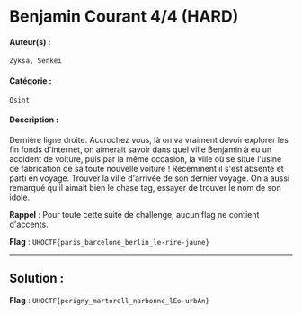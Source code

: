 # Benjamin Courant 4/4 (HARD)

#### Auteur(s) :
`Zyksa, Senkei`

#### Catégorie : 
`Osint`

#### Description :

Dernière ligne droite. Accrochez vous, là on va vraiment devoir explorer les fin fonds d'internet, on aimerait savoir dans quel ville Benjamin à eu un accident de voiture, puis par la même occasion, la ville où se situe l'usine de fabrication de sa toute nouvelle voiture !
Récemment il s'est absenté et parti en voyage. Trouver la ville d'arrivée de son dernier voyage.
On a aussi remarqué qu'il aimait bien le chase tag, essayer de trouver le nom de son idole.

**Rappel** : Pour toute cette suite de challenge, aucun flag ne contient d'accents.

**Flag** : `UHOCTF{paris_barcelone_berlin_le-rire-jaune}`

---

## Solution :


**Flag** : `UHOCTF{perigny_martorell_narbonne_lEo-urbAn}`